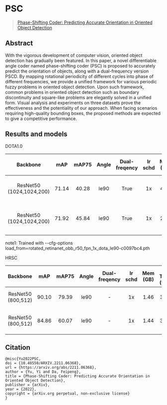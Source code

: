 # PSC

> [Phase-Shifting Coder: Predicting Accurate Orientation in Oriented Object Detection](https://arxiv.org/abs/2211.06368)

<!-- [ALGORITHM] -->

## Abstract

With the vigorous development of computer vision, oriented object detection has gradually been featured. In this paper, a novel differentiable angle coder named phase-shifting coder (PSC) is proposed to accurately predict the orientation of objects, along with a dual-frequency version PSCD. By mapping rotational periodicity of different cycles into phase of different frequencies, we provide a unified framework for various periodic fuzzy problems in oriented object detection. Upon such framework, common problems in oriented object detection such as boundary discontinuity and square-like problems are elegantly solved in a unified form. Visual analysis and experiments on three datasets prove the effectiveness and the potentiality of our approach. When facing scenarios requiring high-quality bounding boxes, the proposed methods are expected to give a competitive performance.

## Results and models

DOTA1.0

|         Backbone         |  mAP  | mAP75 | Angle | Dual-freqency | lr schd | Mem (GB) | Inf Time (fps) | Aug | Batch Size |                                                              Configs                                                              |                                                                                                                                                                                            Download                                                                                                                                                                                            |
| :----------------------: | :---: | :---: | :---: | :-----------: | :-----: | :------: | :------------: | :-: | :--------: | :-------------------------------------------------------------------------------------------------------------------------------: | :--------------------------------------------------------------------------------------------------------------------------------------------------------------------------------------------------------------------------------------------------------------------------------------------------------------------------------------------------------------------------------------------: |
| ResNet50 (1024,1024,200) | 71.14 | 40.28 | le90  |     True      |   1x    |   4.29   |      21.9      |  -  |     2      |              [rotated-fcos-hbox-le90_r50_fpn_psc-dual_1x_dota](./rotated-fcos-hbox-le90_r50_fpn_psc-dual_1x_dota.py)              |                   [model](https://download.openmmlab.com/mmrotate/v0.1.0/psc/rotated-fcos-hbox-le90_r50_fpn_psc-dual_1x_dota/rotated-fcos-hbox-le90_r50_fpn_psc-dual_1x_dota-326e276b.pth) \| [log](https://download.openmmlab.com/mmrotate/v0.1.0/psc/rotated-fcos-hbox-le90_r50_fpn_psc-dual_1x_dota/rotated-fcos-hbox-le90_r50_fpn_psc-dual_1x_dota-20221115_233457.json)                   |
| ResNet50 (1024,1024,200) | 71.92 | 45.84 | le90  |     True      |   1x    |   2.26   |      20.1      |  -  |     2      | [rotated-retinanet-rbox-le90_r50_fpn_psc-dual_amp-1x_dota (note1)](./rotated-retinanet-rbox-le90_r50_fpn_psc-dual_amp-1x_dota.py) | [model](https://download.openmmlab.com/mmrotate/v0.1.0/psc/rotated-retinanet-rbox-le90_r50_fpn_psc-dual_amp-1x_dota/rotated-retinanet-rbox-le90_r50_fpn_psc-dual_amp-1x_dota-951713be.pth) \| [log](https://download.openmmlab.com/mmrotate/v0.1.0/psc/rotated-retinanet-rbox-le90_r50_fpn_psc-dual_amp-1x_dota/rotated-retinanet-rbox-le90_r50_fpn_psc-dual_amp-1x_dota-20221121_131433.json) |

note1: Trained with --cfg-options load_from=rotated_retinanet_obb_r50_fpn_1x_dota_le90-c0097bc4.pth

HRSC

|      Backbone      |  mAP  | mAP75 | Angle | Dual-freqency | lr schd | Mem (GB) | Inf Time (fps) | Aug | Batch Size |                                                    Configs                                                    |                                                                                                                                                                              Download                                                                                                                                                                              |
| :----------------: | :---: | :---: | :---: | :-----------: | :-----: | :------: | :------------: | :-: | :--------: | :-----------------------------------------------------------------------------------------------------------: | :----------------------------------------------------------------------------------------------------------------------------------------------------------------------------------------------------------------------------------------------------------------------------------------------------------------------------------------------------------------: |
| ResNet50 (800,512) | 90.10 | 79.39 | le90  |       -       |   1x    |   1.46   |      37.0      | RR  |     2      |      [rotated-fcos-hbox-le90_r50_fpn_psc_rr-6x_hrsc](./rotated-fcos-hbox-le90_r50_fpn_psc_rr-6x_hrsc.py)      |         [model](https://download.openmmlab.com/mmrotate/v0.1.0/psc/rotated-fcos-hbox-le90_r50_fpn_psc_rr-6x_hrsc/rotated-fcos-hbox-le90_r50_fpn_psc_rr-6x_hrsc-3da09c7a.pth) \| [log](https://download.openmmlab.com/mmrotate/v0.1.0/psc/rotated-fcos-hbox-le90_r50_fpn_psc_rr-6x_hrsc/rotated-fcos-hbox-le90_r50_fpn_psc_rr-6x_hrsc-20221114_193627.json)         |
| ResNet50 (800,512) | 84.86 | 60.07 | le90  |       -       |   1x    |   1.44   |      35.7      | RR  |     2      | [rotated-retinanet-rbox-le90_r50_fpn_psc_rr-6x_hrsc](./rotated-retinanet-rbox-le90_r50_fpn_psc_rr-6x_hrsc.py) | [model](https://download.openmmlab.com/mmrotate/v0.1.0/psc/rotated-retinanet-rbox-le90_r50_fpn_psc_rr-6x_hrsc/rotated-retinanet-rbox-le90_r50_fpn_psc_rr-6x_hrsc-d2e78a2d) \| [log](https://download.openmmlab.com/mmrotate/v0.1.0/psc/rotated-retinanet-rbox-le90_r50_fpn_psc_rr-6x_hrsc/rotated-retinanet-rbox-le90_r50_fpn_psc_rr-6x_hrsc-20221119_190110.json) |

## Citation

```
@misc{Yu2022PSC,
doi = {10.48550/ARXIV.2211.06368},
url = {https://arxiv.org/abs/2211.06368},
author = {Yu, Yi and Da, Feipeng},
title = {Phase-Shifting Coder: Predicting Accurate Orientation in Oriented Object Detection},
publisher = {arXiv},
year = {2022},
copyright = {arXiv.org perpetual, non-exclusive license}
}
```
